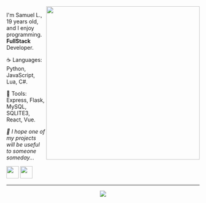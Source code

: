 <img src="https://raw.githubusercontent.com/MicaelliMedeiros/micaellimedeiros/master/image/computer-illustration.png" min-width="400px" max-width="400px" width="400px" align="right">

<p align="left"> 
  I'm Samuel L., 19 years old, and I enjoy programming. <strong>FullStack</strong> Developer.<br>
</p>

<p align="left">
  ☕ Languages: Python, JavaScript, Lua, C#.
</p>

<p align="left">
  💼 Tools: Express, Flask, MySQL, SQLITE3, React, Vue.
</p>

<p align="left">
  <i>
    💌 I hope one of my projects will be useful to someone someday...
  </i>
</p>

<p align="left">

  <a href="https://discordapp.com/users/582969289091317761" alt="Discord">
  <img width=32 src="https://logodownload.org/wp-content/uploads/2017/11/discord-logo-7-1.png" /></a>
  
  <a href="https://www.instagram.com/sslicas/" alt="Instagram">
  <img width=32 src="https://upload.wikimedia.org/wikipedia/commons/thumb/a/a5/Instagram_icon.png/2048px-Instagram_icon.png"/></a>
</p>
<hr>
<div align="center">
  <img align="center" src="https://i.ibb.co/gjR0MX7/download.png">
</div>
